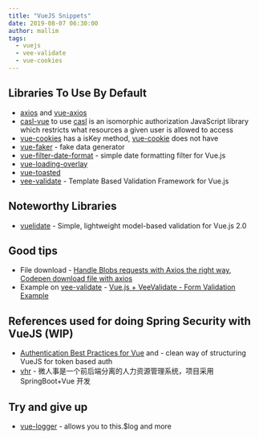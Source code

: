 ```yaml
---
title: "VueJS Snippets"
date: 2019-08-07 06:30:00
author: mallim
tags:
  - vuejs
  - vee-validate
  - vue-cookies
---
```


## Libraries To Use By Default

- [axios](https://github.com/axios/axios) and [vue-axios](https://github.com/imcvampire/vue-axios)
- [casl-vue](https://github.com/stalniy/casl/tree/master/packages/casl-vue) to use [casl](https://github.com/stalniy/casl) is an isomorphic authorization JavaScript library which restricts what resources a given user is allowed to access
- [vue-cookies](https://github.com/cmp-cc/vue-cookies) has a isKey method, [vue-cookie](https://github.com/alfhen/vue-cookie) does not have
- [vue-faker](https://github.com/BrockReece/vue-faker) - fake data generator
- [vue-filter-date-format](https://github.com/eduardnikolenko/vue-filter-date-format) - simple date formatting filter for Vue.js
- [vue-loading-overlay](https://ankurk91.github.io/vue-loading-overlay/)
- [vue-toasted](https://github.com/shakee93/vue-toasted)
- [vee-validate](https://github.com/baianat/vee-validate) - Template Based Validation Framework for Vue.js

## Noteworthy Libraries

- [vuelidate](https://vuelidate.netlify.com) - Simple, lightweight model-based validation for Vue.js 2.0

## Good tips

- File download - [Handle Blobs requests with Axios the right way](https://medium.com/@fakiolinho/handle-blobs-requests-with-axios-the-right-way-bb905bdb1c04), [Codepen download file with axios](https://codepen.io/nigamshirish/pen/ZMpvRa)
- Example on [vee-validate](https://github.com/baianat/vee-validate) - [Vue.js + VeeValidate - Form Validation Example](https://jasonwatmore.com/post/2018/08/01/vuejs-veevalidate-form-validation-example)

## References used for doing Spring Security with VueJS (WIP)

- [Authentication Best Practices for Vue](https://blog.sqreen.com/authentication-best-practices-vue/) and [](https://github.com/sqreen/vue-authentication-example) - clean way of structuring VueJS for token based auth
- [vhr](https://github.com/lenve/vhr) - 微人事是一个前后端分离的人力资源管理系统，项目采用 SpringBoot+Vue 开发

## Try and give up

- [vue-logger](https://github.com/lluvio/vue-logger) - allows you to this.\$log and more
